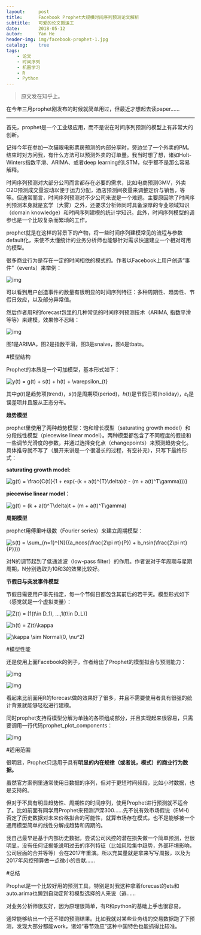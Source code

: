 ```yaml
---
layout:     post
title:      Facebook Prophet大规模时间序列预测论文解析
subtitle:   可爱的论文搬运工
date:       2018-05-12
autor:      Yan He
header-img: img/facebook-prophet-1.jpg
catalog:    true
tags:
    - 论文
    - 时间序列
    - 机器学习
    - R
    - Python
---
```


>原文发在知乎上。

在今年三月prophet刚发布的时候就简单用过，但最近才想起去读paper……

------

首先，prophet是一个工业级应用，而不是说在时间序列预测的模型上有非常大的创新。

记得今年在参加一次猫眼电影票房预测的内部分享时，旁边坐了一个外卖的PM。结束时对方问我，有什么方法可以预测外卖的订单量。我当时想了想，诸如Holt-Winters指数平滑、ARIMA、或者deep learning的LSTM，似乎都不是那么容易解释。

时间序列预测对大部分公司而言都存在必要的需求，比如电商预测GMV，外卖O2O预测成交量波动以便于运力分配，酒店预测间夜量来调整定价与销售，等等。但通常而言，时间序列预测对不少公司来说是一个难题。主要原因除了时间序列预测本身就是玄学（大雾）之外，还要求分析师同时具备深厚的专业领域知识（domain knowledge）和时间序列建模的统计学知识。此外，时间序列模型的调参也是一个比较复杂而繁琐的工作。

prophet就是在这样的背景下的产物，将一些时间序列建模常见的流程与参数default化，来使不太懂统计的业务分析师也能够针对需求快速建立一个相对可用的模型。

很多商业行为是存在一定的时间相依的模式的。作者以Facebook上用户创造“事件”（events）来举例：

![img](https://pic4.zhimg.com/80/v2-ef385d40037fbbfd5b87e199e89683ef_hd.jpg)

可以看到用户创造事件的数量有很明显的时间序列特征：多种周期性、趋势性、节假日效应，以及部分异常值。

然后作者用R的forecast包里的几种常见的时间序列预测技术（ARIMA, 指数平滑等等）来建模，效果惨不忍睹：

![img](https://pic3.zhimg.com/80/v2-d8a8f169bfa29c87b95b0eb615e53733_hd.jpg)

图1是ARIMA，图2是指数平滑，图3是snaive，图4是tbats。

#模型结构

Prophet的本质是一个可加模型，基本形式如下：

![y(t) = g(t) + s(t) + h(t) + \varepsilon_{t}](https://www.zhihu.com/equation?tex=y%28t%29+%3D+g%28t%29+%2B+s%28t%29+%2B+h%28t%29+%2B+%5Cvarepsilon_%7Bt%7D)

其中$g(t)$是趋势项(trend)，$s(t)$是周期项(period)，$h(t)$是节假日项(holiday)，$\varepsilon_{t}$是误差项并且服从正态分布。

**趋势模型**

prophet里使用了两种趋势模型：饱和增长模型（saturating growth model）和分段线性模型（piecewise linear model）。两种模型都包含了不同程度的假设和一些调节光滑度的参数，并通过选择变化点（changepoints）来预测趋势变化。具体推导就不写了（展开来讲是一个很漫长的过程，有空补充），只写下最终形式：

**saturating growth model:**

![g(t) = \frac{C(t)}{1 + exp(-(k + a(t)^{T}\delta)(t - (m + a(t)^T\gamma)))}](https://www.zhihu.com/equation?tex=g%28t%29+%3D+%5Cfrac%7BC%28t%29%7D%7B1+%2B+exp%28-%28k+%2B+a%28t%29%5E%7BT%7D%5Cdelta%29%28t+-+%28m+%2B+a%28t%29%5ET%5Cgamma%29%29%29%7D)

**piecewise linear model：**

![g(t) = (k + a(t)^T\delta)t + (m + a(t)^T\gamma)](https://www.zhihu.com/equation?tex=g%28t%29+%3D+%28k+%2B+a%28t%29%5ET%5Cdelta%29t+%2B+%28m+%2B+a%28t%29%5ET%5Cgamma%29)

**周期模型**

prophet用傅里叶级数（Fourier series）来建立周期模型：

![s(t) = \sum_{n=1}^{N}({a_ncos(\frac{2\pi nt}{P}) + b_nsin(\frac{2\pi nt}{P}}))](https://www.zhihu.com/equation?tex=s%28t%29+%3D+%5Csum_%7Bn%3D1%7D%5E%7BN%7D%28%7Ba_ncos%28%5Cfrac%7B2%5Cpi+nt%7D%7BP%7D%29+%2B+b_nsin%28%5Cfrac%7B2%5Cpi+nt%7D%7BP%7D%7D%29%29)

对N的调节起到了低通滤波（low-pass filter）的作用。作者说对于年周期与星期周期，N分别选取为10和3的效果比较好。

**节假日与突发事件模型**

节假日需要用户事先指定，每一个节假日都包含其前后的若干天。模型形式如下（感觉就是一个虚拟变量）：

![Z(t) = [1(t\in D_1), ...,1(t\in D_L)]](https://www.zhihu.com/equation?tex=Z%28t%29+%3D+%5B1%28t%5Cin+D_1%29%2C+...%2C1%28t%5Cin+D_L%29%5D)

![h(t) = Z(t)\kappa](https://www.zhihu.com/equation?tex=h%28t%29+%3D+Z%28t%29%5Ckappa)

![\kappa \sim Normal(0, \nu^2)](https://www.zhihu.com/equation?tex=%5Ckappa+%5Csim+Normal%280%2C+%5Cnu%5E2%29)

#模型性能

还是使用上面Facebook的例子，作者给出了Prophet的模型拟合与预测能力：

![img](https://pic2.zhimg.com/80/v2-cb808afc95f559b0c7895e8a75b11086_hd.jpg)

![img](https://pic2.zhimg.com/80/v2-d83ed58f86a1459f4195acc217ec75ec_hd.jpg)

看起来比前面用R的forecast做的效果好了很多，并且不需要使用者具有很强的统计背景就能够轻松进行建模。

同时prophet支持将模型分解为单独的各项组成部分，并且实现起来很容易，只需要调用一行代码prophet_plot_components：

![img](https://pic1.zhimg.com/80/v2-9eb5121f2ad91362e3ae470cfe6f6174_hd.jpg)

#适用范围

很明显，Prophet只适用于具有**明显的内在规律（或者说，模式）的商业行为数据。**

虽然官方案例里通常使用日数据的序列，但对于更短时间频段，比如小时数据，也是支持的。

但对于不具有明显趋势性、周期性的时间序列，使用Prophet进行预测就不适合了。比如前面有同学用Prophet来预测沪深300……先不说有效市场假说（EMH）否定了历史数据对未来价格拟合的可能性，就算市场存在模式，也不是能够被一个通用模型简单的线性分解成趋势和周期的。

我自己最早是基于内部历史数据，尝试公司风控的潜在损失做一个简单预测，但很明显，没有任何证据能说明过去的序列特征（比如风险集中趋势，外部环境影响，公司层面的合并等等）会在2017年重演。所以充其量就是拿来写写周报，以及为2017年风控预算做一点微小的贡献……

#总结

Prophet是一个比较好用的预测工具，特别是对我这种拿着forecast的ets和auto.arima也懒到自动定阶和模型选择的人来说（逃……

对业务分析师很友好，因为原理很简单，有R和python的基础上手也很容易。

通常能够给出一个还不错的预测结果。比如我就对某些业务线的交易数据跑了下预测，发现大部分都能work，诸如“春节效应”这种中国特色也能抓得比较准。
